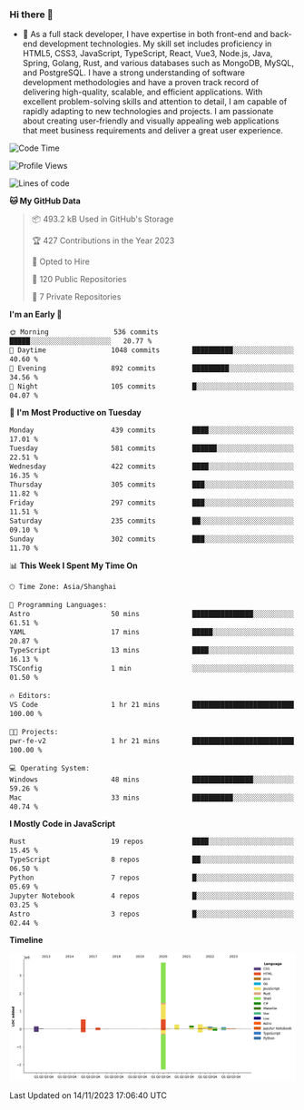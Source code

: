 ### Hi there 👋

- 🌱 As a full stack developer, I have expertise in both front-end and back-end development technologies. My skill set includes proficiency in HTML5, CSS3, JavaScript, TypeScript, React, Vue3, Node.js, Java, Spring, Golang, Rust, and various databases such as MongoDB, MySQL, and PostgreSQL. I have a strong understanding of software development methodologies and have a proven track record of delivering high-quality, scalable, and efficient applications. With excellent problem-solving skills and attention to detail, I am capable of rapidly adapting to new technologies and projects. I am passionate about creating user-friendly and visually appealing web applications that meet business requirements and deliver a great user experience.

<!--START_SECTION:waka-->
![Code Time](http://img.shields.io/badge/Code%20Time-1%2C158%20hrs%2058%20mins-blue)

![Profile Views](http://img.shields.io/badge/Profile%20Views-0-blue)

![Lines of code](https://img.shields.io/badge/From%20Hello%20World%20I%27ve%20Written-5.7%20million%20lines%20of%20code-blue)

**🐱 My GitHub Data** 

> 📦 493.2 kB Used in GitHub's Storage 
 > 
> 🏆 427 Contributions in the Year 2023
 > 
> 💼 Opted to Hire
 > 
> 📜 120 Public Repositories 
 > 
> 🔑 7 Private Repositories 
 > 
**I'm an Early 🐤** 

```text
🌞 Morning                536 commits         █████░░░░░░░░░░░░░░░░░░░░   20.77 % 
🌆 Daytime                1048 commits        ██████████░░░░░░░░░░░░░░░   40.60 % 
🌃 Evening                892 commits         █████████░░░░░░░░░░░░░░░░   34.56 % 
🌙 Night                  105 commits         █░░░░░░░░░░░░░░░░░░░░░░░░   04.07 % 
```
📅 **I'm Most Productive on Tuesday** 

```text
Monday                   439 commits         ████░░░░░░░░░░░░░░░░░░░░░   17.01 % 
Tuesday                  581 commits         ██████░░░░░░░░░░░░░░░░░░░   22.51 % 
Wednesday                422 commits         ████░░░░░░░░░░░░░░░░░░░░░   16.35 % 
Thursday                 305 commits         ███░░░░░░░░░░░░░░░░░░░░░░   11.82 % 
Friday                   297 commits         ███░░░░░░░░░░░░░░░░░░░░░░   11.51 % 
Saturday                 235 commits         ██░░░░░░░░░░░░░░░░░░░░░░░   09.10 % 
Sunday                   302 commits         ███░░░░░░░░░░░░░░░░░░░░░░   11.70 % 
```


📊 **This Week I Spent My Time On** 

```text
🕑︎ Time Zone: Asia/Shanghai

💬 Programming Languages: 
Astro                    50 mins             ███████████████░░░░░░░░░░   61.51 % 
YAML                     17 mins             █████░░░░░░░░░░░░░░░░░░░░   20.87 % 
TypeScript               13 mins             ████░░░░░░░░░░░░░░░░░░░░░   16.13 % 
TSConfig                 1 min               ░░░░░░░░░░░░░░░░░░░░░░░░░   01.50 % 

🔥 Editors: 
VS Code                  1 hr 21 mins        █████████████████████████   100.00 % 

🐱‍💻 Projects: 
pwr-fe-v2                1 hr 21 mins        █████████████████████████   100.00 % 

💻 Operating System: 
Windows                  48 mins             ███████████████░░░░░░░░░░   59.26 % 
Mac                      33 mins             ██████████░░░░░░░░░░░░░░░   40.74 % 
```

**I Mostly Code in JavaScript** 

```text
Rust                     19 repos            ████░░░░░░░░░░░░░░░░░░░░░   15.45 % 
TypeScript               8 repos             ██░░░░░░░░░░░░░░░░░░░░░░░   06.50 % 
Python                   7 repos             █░░░░░░░░░░░░░░░░░░░░░░░░   05.69 % 
Jupyter Notebook         4 repos             █░░░░░░░░░░░░░░░░░░░░░░░░   03.25 % 
Astro                    3 repos             █░░░░░░░░░░░░░░░░░░░░░░░░   02.44 % 
```



**Timeline**

![Lines of Code chart](https://raw.githubusercontent.com/elton/elton/main/assets/bar_graph.png)


 Last Updated on 14/11/2023 17:06:40 UTC
<!--END_SECTION:waka-->

<!--
**elton/elton** is a ✨ _special_ ✨ repository because its `README.md` (this file) appears on your GitHub profile.

Here are some ideas to get you started:

- 🔭 I’m currently working on ...
- 🌱 I’m currently learning ...
- 👯 I’m looking to collaborate on ...
- 🤔 I’m looking for help with ...
- 💬 Ask me about ...
- 📫 How to reach me: ...
- 😄 Pronouns: ...
- ⚡ Fun fact: ...
-->
